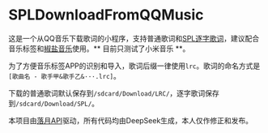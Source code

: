 # SPLDownloadFromQQMusic
这是一个从QQ音乐下载歌词的小程序，支持普通歌词和[SPL逐字歌词](https://moriafly.com/standards/spl.html)，建议配合音乐标签和[椒盐音乐](https://github.com/Moriafly/SaltPlayerSource)使用。** 目前只测试了小米音乐 **。

为了方便音乐标签APP的识别和导入，歌词后缀一律使用`lrc`。歌词的命名方式是`[歌曲名 - 歌手甲&歌手乙&···.lrc]`。

下载的普通歌词默认保存到`/sdcard/Download/LRC/`，逐字歌词保存到`/sdcard/Download/SPL/`。

本项目由[落月API](https://github.com/lvluoyue/api-doc)驱动，所有代码均由DeepSeek生成，本人仅作修正和发布。
